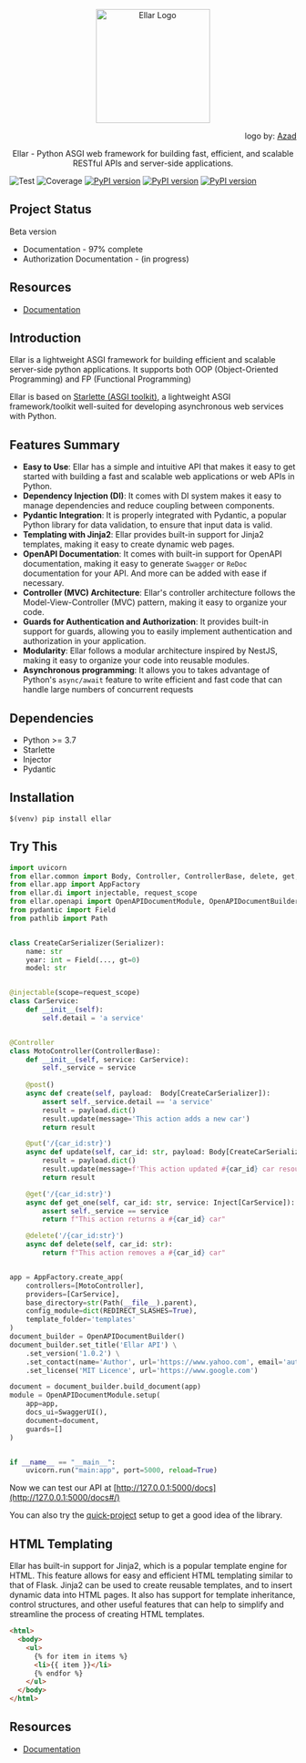 <p align="center">
  <a href="#" target="blank"><img src="https://python-ellar.github.io/ellar/img/EllarLogoB.png" width="200" alt="Ellar Logo" /></a>
</p>
<p align="end">logo by: <a target="_blank" href="https://www.behance.net/azadvertised">Azad</a></p>

<p align="center"> Ellar - Python ASGI web framework for building fast, efficient, and scalable RESTful APIs and server-side applications. </p>

![Test](https://github.com/python-ellar/ellar/actions/workflows/test_full.yml/badge.svg)
![Coverage](https://img.shields.io/codecov/c/github/python-ellar/ellar)
[![PyPI version](https://badge.fury.io/py/ellar.svg)](https://badge.fury.io/py/ellar)
[![PyPI version](https://img.shields.io/pypi/v/ellar.svg)](https://pypi.python.org/pypi/ellar)
[![PyPI version](https://img.shields.io/pypi/pyversions/ellar.svg)](https://pypi.python.org/pypi/ellar)

## Project Status
Beta version
- Documentation - 97% complete
- Authorization Documentation - (in progress)

## Resources
- [Documentation](python-ellar.github.io/ellar/)

## **Introduction**

Ellar is a lightweight ASGI framework for building efficient and scalable server-side python applications.
It supports both OOP (Object-Oriented Programming) and FP (Functional Programming)

Ellar is based on [Starlette (ASGI toolkit)](https://www.starlette.io/), a lightweight ASGI framework/toolkit well-suited for developing asynchronous web services with Python. 

## **Features Summary**

- **Easy to Use**: Ellar has a simple and intuitive API that makes it easy to get started with building a fast and scalable web applications or web APIs in Python.
- **Dependency Injection (DI)**: It comes with DI system makes it easy to manage dependencies and reduce coupling between components.
- **Pydantic Integration**: It is properly integrated with Pydantic, a popular Python library for data validation, to ensure that input data is valid.
- **Templating with Jinja2**: Ellar provides built-in support for Jinja2 templates, making it easy to create dynamic web pages.
- **OpenAPI Documentation**: It comes with built-in support for OpenAPI documentation, making it easy to generate `Swagger` or `ReDoc` documentation for your API. And more can be added with ease if necessary.
- **Controller (MVC) Architecture**: Ellar's controller architecture follows the Model-View-Controller (MVC) pattern, making it easy to organize your code.
- **Guards for Authentication and Authorization**: It provides built-in support for guards, allowing you to easily implement authentication and authorization in your application.
- **Modularity**: Ellar follows a modular architecture inspired by NestJS, making it easy to organize your code into reusable modules.
- **Asynchronous programming**: It allows you to takes advantage of Python's `async/await` feature to write efficient and fast code that can handle large numbers of concurrent requests

## **Dependencies**
- Python >= 3.7
- Starlette
- Injector
- Pydantic

## **Installation**
```shell
$(venv) pip install ellar
```

## **Try This**
```python
import uvicorn
from ellar.common import Body, Controller, ControllerBase, delete, get, post, put, Serializer, Inject
from ellar.app import AppFactory
from ellar.di import injectable, request_scope
from ellar.openapi import OpenAPIDocumentModule, OpenAPIDocumentBuilder, SwaggerUI
from pydantic import Field
from pathlib import Path


class CreateCarSerializer(Serializer):
    name: str
    year: int = Field(..., gt=0)
    model: str


@injectable(scope=request_scope)
class CarService:
    def __init__(self):
        self.detail = 'a service'


@Controller
class MotoController(ControllerBase):
    def __init__(self, service: CarService):
        self._service = service
    
    @post()
    async def create(self, payload:  Body[CreateCarSerializer]):
        assert self._service.detail == 'a service'
        result = payload.dict()
        result.update(message='This action adds a new car')
        return result

    @put('/{car_id:str}')
    async def update(self, car_id: str, payload: Body[CreateCarSerializer]):
        result = payload.dict()
        result.update(message=f'This action updated #{car_id} car resource')
        return result

    @get('/{car_id:str}')
    async def get_one(self, car_id: str, service: Inject[CarService]):
        assert self._service == service
        return f"This action returns a #{car_id} car"

    @delete('/{car_id:str}')
    async def delete(self, car_id: str):
        return f"This action removes a #{car_id} car"


app = AppFactory.create_app(
    controllers=[MotoController],
    providers=[CarService],
    base_directory=str(Path(__file__).parent),
    config_module=dict(REDIRECT_SLASHES=True),
    template_folder='templates'
)
document_builder = OpenAPIDocumentBuilder()
document_builder.set_title('Ellar API') \
    .set_version('1.0.2') \
    .set_contact(name='Author', url='https://www.yahoo.com', email='author@gmail.com') \
    .set_license('MIT Licence', url='https://www.google.com')

document = document_builder.build_document(app)
module = OpenAPIDocumentModule.setup(
    app=app,
    docs_ui=SwaggerUI(),
    document=document,
    guards=[]
)


if __name__ == "__main__":
    uvicorn.run("main:app", port=5000, reload=True)
```

Now we can test our API at [http://127.0.0.1:5000/docs](http://127.0.0.1:5000/docs#/)

You can also try the [quick-project](https://python-ellar.github.io/ellar/quick-project/) setup to get a good idea of the library.

## **HTML Templating**
Ellar has built-in support for Jinja2, which is a popular template engine for HTML. This feature allows for easy and efficient HTML templating similar to that of Flask. Jinja2 can be used to create reusable templates, and to insert dynamic data into HTML pages. It also has support for template inheritance, control structures, and other useful features that can help to simplify and streamline the process of creating HTML templates.

```html
<html>
  <body>
    <ul>
      {% for item in items %}
      <li>{{ item }}</li>
      {% endfor %}
    </ul>
  </body>
</html>
```

## Resources
- [Documentation](https://python-ellar.github.io/ellar/)
